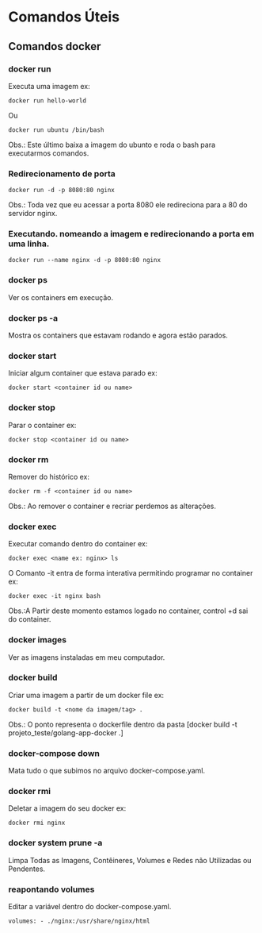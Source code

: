 # Comandos Úteis

## Comandos docker

### docker run  
Executa uma imagem ex: 
```
docker run hello-world
```
Ou 
```
docker run ubuntu /bin/bash
```
Obs.: Este último baixa a imagem do ubunto e roda o bash para executarmos comandos.

### Redirecionamento de porta 
```
docker run -d -p 8080:80 nginx
```
Obs.: Toda vez que eu acessar a porta 8080 ele redireciona para a 80 do servidor nginx.

### Executando. nomeando a imagem e redirecionando a porta em uma linha.
```
docker run --name nginx -d -p 8080:80 nginx
```

### docker ps  
Ver os containers em execução.

### docker ps -a 
Mostra os containers que estavam rodando e agora estão parados.

### docker start 
Iniciar algum container que estava parado ex: 
```
docker start <container id ou name>
```
  
### docker stop
Parar o container ex: 
```
docker stop <container id ou name>
```
  
### docker rm
Remover do histórico ex: 
```  
docker rm -f <container id ou name>
```
Obs.: Ao remover o container e recriar perdemos as alterações.

### docker exec
Executar comando dentro do container ex: 
```
docker exec <name ex: nginx> ls
```
O Comanto -it entra de forma interativa permitindo programar no container ex: 
```
docker exec -it nginx bash
```
Obs.:A Partir deste momento estamos logado no container, control +d sai do container.
  
### docker images
Ver as imagens instaladas em meu computador.

### docker build
Criar uma imagem a partir de um docker file ex: 
```
docker build -t <nome da imagem/tag> .
```
Obs.: O ponto representa o dockerfile dentro da pasta  [docker build -t projeto_teste/golang-app-docker .]
  
### docker-compose down
Mata tudo o que subimos no arquivo docker-compose.yaml.
  
### docker rmi
Deletar a imagem do seu docker ex: 
```
docker rmi nginx
```
### docker system prune -a 
Limpa Todas as Imagens, Contêineres, Volumes e Redes não Utilizadas ou Pendentes.
  
### reapontando volumes 
Editar a variável dentro do docker-compose.yaml.
``` 
volumes: - ./nginx:/usr/share/nginx/html
```
